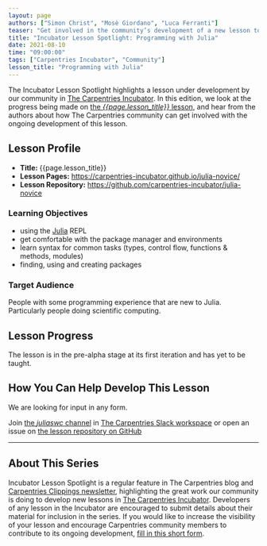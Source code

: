 ```yaml
---
layout: page
authors: ["Simon Christ", "Mosè Giordano", "Luca Ferranti"]
teaser: "Get involved in the community’s development of a new lesson to teach Julia to novices."
title: "Incubator Lesson Spotlight: Programming with Julia"
date: 2021-08-10
time: "09:00:00"
tags: ["Carpentries Incubator", "Community"]
lesson_title: "Programming with Julia"
---
```


The Incubator Lesson Spotlight highlights a lesson under development by our community in [The Carpentries Incubator][incubator]. In this edition, we look at the progress being made on [the _{{page.lesson_title}}_ lesson][lesson-pages], and hear from the authors about how The Carpentries community can get involved with the ongoing development of this lesson.

## Lesson Profile

* **Title:** {{page.lesson_title}}
* **Lesson Pages:** https://carpentries-incubator.github.io/julia-novice/
* **Lesson Repository:** https://github.com/carpentries-incubator/julia-novice

### Learning Objectives

* using the [Julia](https://julialang.org/) REPL
* get comfortable with the package manager and environments
* learn syntax for common tasks (types, control flow, functions & methods, modules)
* finding, using and creating packages

### Target Audience

People with some programming experience that are new to Julia. Particularly people doing scientific computing.

## Lesson Progress

The lesson is in the pre-alpha stage at its first iteration and has yet to be taught.

## How You Can Help Develop This Lesson

We are looking for input in any form.

Join [the _juliaswc_ channel](https://swcarpentry.slack.com/archives/CBJ8C7NE6) in [The Carpentries Slack workspace](https://swc-slack-invite.herokuapp.com/) or open an issue on [the lesson repository on GitHub](https://github.com/carpentries-incubator/julia-novice)

------

## About This Series

Incubator Lesson Spotlight is a regular feature in The Carpentries blog and [Carpentries Clippings newsletter][newsletter], highlighting the great work our community is doing to develop new lessons in [The Carpentries Incubator][incubator]. Developers of any lesson in the Incubator are encouraged to submit details about their material for inclusion in the series. If you would like to increase the visibility of your lesson and encourage Carpentries community members to contribute to its ongoing development, [fill in this short form][ils-form].

<!-- link references -->
[ils-form]: https://forms.gle/cCuLATAEomfdFejs9
[incubator]: https://github.com/carpentries-incubator/
[lesson-pages]: https://carpentries-incubator.github.io/julia-novice/
[newsletter]: https://carpentries.org/newsletter/
